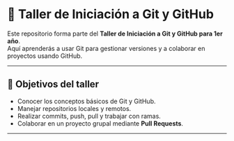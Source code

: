 # 🐙 Taller de Iniciación a Git y GitHub

Este repositorio forma parte del **Taller de Iniciación a Git y GitHub para 1er año**.  
Aquí aprenderás a usar Git para gestionar versiones y a colaborar en proyectos usando GitHub.  

---

## 🎯 Objetivos del taller
- Conocer los conceptos básicos de Git y GitHub.  
- Manejar repositorios locales y remotos.  
- Realizar commits, push, pull y trabajar con ramas.  
- Colaborar en un proyecto grupal mediante **Pull Requests**.  

---
